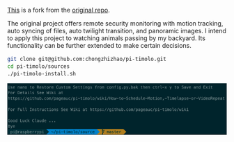 [This](https://github.com/chongzhizhao/pi-timolo) is a fork from the
[original repo](https://github.com/pageauc/pi-timolo).

The original project offers remote security monitoring with motion tracking,
auto syncing of files, auto twilight transition, and panoramic images.
I intend to apply this project to watching animals passing by my backyard.
Its functionality can be further extended to make certain decisions.

```sh
git clone git@github.com:chongzhizhao/pi-timolo.git
cd pi-timolo/sources
./pi-timolo-install.sh
```

![End of Installation Messages](./media/timolo-install.png "End of Installation Messages")
